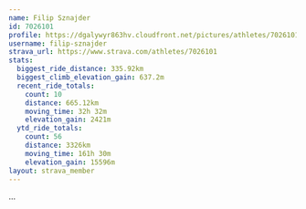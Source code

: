 ```yaml
---
name: Filip Sznajder
id: 7026101
profile: https://dgalywyr863hv.cloudfront.net/pictures/athletes/7026101/2123836/17/large.jpg
username: filip-sznajder
strava_url: https://www.strava.com/athletes/7026101
stats:
  biggest_ride_distance: 335.92km
  biggest_climb_elevation_gain: 637.2m
  recent_ride_totals:
    count: 10
    distance: 665.12km
    moving_time: 32h 32m
    elevation_gain: 2421m
  ytd_ride_totals:
    count: 56
    distance: 3326km
    moving_time: 161h 30m
    elevation_gain: 15596m
layout: strava_member
--- 
```

...
